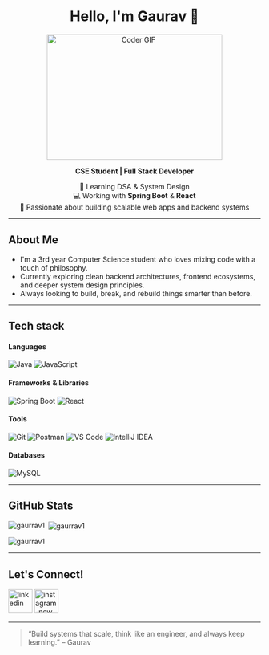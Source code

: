 <h1 align="center">Hello, I'm Gaurav 👋 </h1>
<p align="center">
  <img alt="Coder GIF" height=250 width=350 src="https://cdn.dribbble.com/users/730703/screenshots/6581243/avento.gif" />
</p>
<p align="center">
  <b>CSE Student | Full Stack Developer </b>
</p>

<p align="center">
  🌱 Learning DSA & System Design<br/>
  💻 Working with <strong>Spring Boot</strong> & <strong>React</strong><br/>
  🚀 Passionate about building scalable web apps and backend systems
</p>


---

###  <h2 align="left">About Me</h2>
-  I'm a 3rd year Computer Science student who loves mixing code with a touch of philosophy.
-  Currently exploring clean backend architectures, frontend ecosystems, and deeper system design principles.
-  Always looking to build, break, and rebuild things smarter than before.

---

###  <h2 align="left">Tech stack</h2>

####  Languages
![Java](https://img.icons8.com/fluency/48/java-coffee-cup-logo.png)
![JavaScript](https://img.icons8.com/fluency/48/javascript.png)

####  Frameworks & Libraries
![Spring Boot](https://img.icons8.com/color/48/spring-logo.png)
![React](https://img.icons8.com/color/48/react-native.png)

####  Tools
![Git](https://img.icons8.com/color/48/git.png)
![Postman](https://img.icons8.com/external-tal-revivo-color-tal-revivo/48/external-postman-is-the-only-complete-api-development-environment-logo-color-tal-revivo.png)
![VS Code](https://img.icons8.com/fluency/48/visual-studio-code-2019.png)
![IntelliJ IDEA](https://img.icons8.com/fluency/48/intellij-idea.png)

####  Databases
![MySQL](https://img.icons8.com/color/48/mysql-logo.png)

---

### <h2 align="left">GitHub Stats</h2>

<p><img align="left" src="https://github-readme-stats.vercel.app/api/top-langs?username=gaurrav1&show_icons=true&locale=en&layout=compact" alt="gaurrav1" /></p>
<p>&nbsp;<img align="center" src="https://github-readme-stats.vercel.app/api?username=gaurrav1&show_icons=true&locale=en" alt="gaurrav1" /></p>
<p><img align="center" src="https://github-readme-streak-stats.herokuapp.com/?user=gaurrav1&" alt="gaurrav1" /></p>

---

###  <h2 align="left">Let's Connect!</h2>

<a href="https://www.linkedin.com/in/ngaurav113/" target="blank"><img width="48" height="48" src="https://img.icons8.com/fluency/48/linkedin.png" alt="linkedin"/></a>
<a href="https://instagram.com/this_is_gaurav_vasani" target="blank"><img width="48" height="48" src="https://img.icons8.com/fluency/48/instagram-new.png" alt="instagram-new"/></a>

---

> “Build systems that scale, think like an engineer, and always keep learning.” – Gaurav
